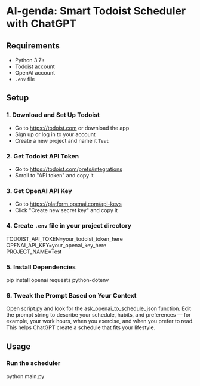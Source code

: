 # AI-genda: Smart Todoist Scheduler with ChatGPT

## Requirements  
- Python 3.7+  
- Todoist account  
- OpenAI account  
- `.env` file  

## Setup

### 1. Download and Set Up Todoist  
- Go to https://todoist.com or download the app  
- Sign up or log in to your account  
- Create a new project and name it `Test`  

### 2. Get Todoist API Token  
- Go to https://todoist.com/prefs/integrations  
- Scroll to "API token" and copy it  

### 3. Get OpenAI API Key  
- Go to https://platform.openai.com/api-keys  
- Click "Create new secret key" and copy it  

### 4. Create `.env` file in your project directory  
TODOIST_API_TOKEN=your_todoist_token_here  
OPENAI_API_KEY=your_openai_key_here  
PROJECT_NAME=Test  

### 5. Install Dependencies  
pip install openai requests python-dotenv

### 6. Tweak the Prompt Based on Your Context
Open script.py and look for the ask_openai_to_schedule_json function.
Edit the prompt string to describe your schedule, habits, and preferences — for example, your work hours, when you exercise, and when you prefer to read.
This helps ChatGPT create a schedule that fits your lifestyle.


## Usage

### Run the scheduler  
python main.py

